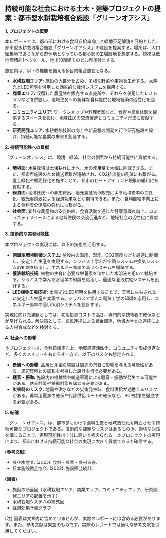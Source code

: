 ## 持続可能な社会における土木・建築プロジェクトの提案：都市型水耕栽培複合施設「グリーンオアシス」

**1. プロジェクトの概要**

本レポートでは、都市部における食料自給率向上と緑地不足解消を目的とした、都市型水耕栽培複合施設「グリーンオアシス」の建設を提案する。場所は、人口密集地でありながら遊休地となっている都心部の工場跡地を想定する。規模は敷地面積約1ヘクタール、地上10階建てのビル型施設とする。

施設内は、以下の機能を備える多目的複合施設となる。

* **水耕栽培エリア:** 施設の大部分を占め、多様な野菜や果物を生産する。太陽光とLED照明を併用した効率的な栽培システムを採用する。
* **商業エリア:** 収穫した農産物を販売する直売所や、それらを使用したレストランなどを併設し、地域住民への新鮮な食料提供と地域経済の活性化を図る。
* **コミュニティエリア:** ワークショップや料理教室など、食育や農業体験を提供するスペースを設け、地域住民の交流促進とコミュニティ形成に貢献する。
* **研究開発エリア:** 水耕栽培技術の向上や新品種の開発を行う研究施設を設け、持続可能な農業の未来を創造する。

**2. 持続可能性への貢献**

「グリーンオアシス」は、環境、経済、社会の側面から持続可能性に貢献する。

* **環境面:** 水耕栽培は土壌耕作に比べ、水の使用量を大幅に削減できる。また、都市型施設のため輸送距離が短縮され、CO2排出量の削減にも繋がる。屋上緑化や壁面緑化を施すことで、都市のヒートアイランド現象の緩和にも貢献する。
* **経済面:** 地域住民への雇用創出、地元農産物の販売による地域経済の活性化、観光客誘致による経済効果などが期待できる。また、食料自給率向上による食料安全保障の強化にも繋がる。
* **社会面:** 新鮮な農産物の安定供給、食育活動を通じた健康意識の向上、コミュニティスペースによる地域住民の交流促進など、地域社会の活性化に貢献する。

**3. 技術的な実現可能性**

本プロジェクトの実現には、以下の技術を活用する。

* **閉鎖型環境制御システム:** 施設内の温度、湿度、CO2濃度などを最適に制御し、安定した生産を実現する。シラバスで学んだ空調システムや換気システムの知識を応用し、エネルギー効率の高いシステムを構築する。
* **養液栽培技術:** 植物の生育に必要な栄養素を溶かした水溶液を用いて栽培する。シラバスで学んだ水理学の知識を応用し、最適な養液供給システムを設計する。
* **LED植物工場技術:** 太陽光とLED照明を併用することで、天候に左右されない安定した生産を実現する。シラバスで学んだ電気工学の知識を応用し、エネルギー効率の高い照明システムを設計する。

実現に向けた課題としては、初期投資コストの高さ、専門的な技術者の確保などが挙げられる。解決策として、官民連携による資金調達、地域大学との連携による人材育成などを検討する。

**4. 社会への影響**

本プロジェクトは、食料自給率向上、地域経済活性化、コミュニティ形成促進など、多くのメリットをもたらす一方で、以下のリスクも想定される。

* **景観への影響:** 高層ビル型の施設は周辺の景観に影響を与える可能性がある。周辺環境との調和を考慮した設計を行う必要がある。
* **騒音・振動:** 施設内の機械類や輸送車両による騒音・振動が発生する可能性がある。防音対策や振動対策を講じる必要がある。
* **災害時のリスク:** 地震や洪水などの災害発生時、食料供給が途絶えるリスクがある。非常用電源の確保や代替供給ルートの確保など、BCP対策を徹底する必要がある。

**5. 結論**

「グリーンオアシス」は、都市部における食料生産と地域活性化を両立させる持続可能なプロジェクトである。技術的な課題やリスクはあるものの、適切な対策を講じることで、実現可能性は十分に高いと考えられる。本プロジェクトの実現により、都市における持続可能な社会の実現に大きく貢献できると確信する。


**(参考文献)**

* 農林水産省. (2023). 食料・農業・農村白書.
* 日本施設園芸協会. (2022). 施設園芸統計.


**(図表)**

* 施設の断面図（水耕栽培エリア、商業エリア、コミュニティエリア、研究開発エリアの配置を示す）
* 水耕栽培システムの模式図
* 経済効果予測グラフ


(注) 図表は文章内に含めていませんが、実際のレポートには含める必要があります。また、参考文献は架空のものです。実際のレポートでは適切な参考文献を引用してください。

